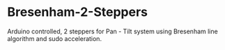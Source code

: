 # Bresenham-2-Steppers
Arduino controlled, 2 steppers for Pan - Tilt system using Bresenham line algorithm and sudo acceleration.
